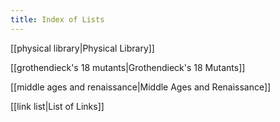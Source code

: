 ```yaml
---
title: Index of Lists
---
```

[[physical library|Physical Library]]

[[grothendieck's 18 mutants|Grothendieck's 18 Mutants]]

[[middle ages and renaissance|Middle Ages and Renaissance]]

[[link list|List of Links]]

